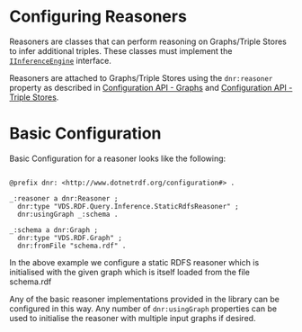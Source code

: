 # Configuring Reasoners 

Reasoners are classes that can perform reasoning on Graphs/Triple Stores to infer additional triples. These classes must implement the [`IInferenceEngine`](xref:VDS.RDF.Query.Inference.IInferenceEngine) interface.

Reasoners are attached to Graphs/Triple Stores using the `dnr:reasoner` property as described in [Configuration API - Graphs](Configuration-Graphs.md) and [Configuration API - Triple Stores](Configuration-Triple-Stores.md).

# Basic Configuration 

Basic Configuration for a reasoner looks like the following:

```turtle

@prefix dnr: <http://www.dotnetrdf.org/configuration#> .

_:reasoner a dnr:Reasoner ;
  dnr:type "VDS.RDF.Query.Inference.StaticRdfsReasoner" ;
  dnr:usingGraph _:schema .

_:schema a dnr:Graph ;
  dnr:type "VDS.RDF.Graph" ;
  dnr:fromFile "schema.rdf" .
```

In the above example we configure a static RDFS reasoner which is initialised with the given graph which is itself loaded from the file schema.rdf

Any of the basic reasoner implementations provided in the library can be configured in this way. Any number of `dnr:usingGraph` properties can be used to initialise the reasoner with multiple input graphs if desired.